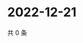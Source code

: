 # 2022-12-21

共 0 条

<!-- BEGIN WEIBO -->
<!-- 最后更新时间 Wed Dec 21 2022 18:15:29 GMT+0800 (China Standard Time) -->

<!-- END WEIBO -->
